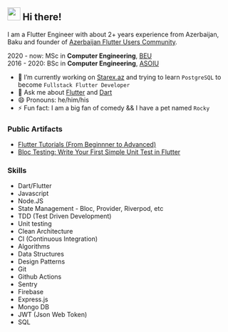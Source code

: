 ## <img src="https://github.com/TheDudeThatCode/TheDudeThatCode/blob/master/Assets/Hi.gif" width="29px"> Hi there!


I am a Flutter Engineer with about 2+ years experience from Azerbaijan, Baku and founder of [Azerbaijan Flutter Users Community](https://www.facebook.com/groups/225232131679922/).

2020 - now: MSc in **Computer Engineering**, [BEU](http://www.beu.edu.az/en) </br>
2016 - 2020: BSc in **Computer Engineering**, [ASOIU](http://www.asoiu.edu.az/en)


- 🔭 I’m currently working on [Starex.az](http://www.starex.az) and trying to learn `PostgreSQL` to become `Fullstack Flutter Developer`
- 💬 Ask me about [Flutter](https://github.com/flutter/flutter) and [Dart](https://github.com/dart-lang)
- 😄 Pronouns: he/him/his
- ⚡ Fun fact: I am a big fan of comedy && I have a pet named `Rocky`

### Public Artifacts
- [Flutter Tutorials (From Beginnner to Advanced)](https://www.youtube.com/playlist?list=PLKLWpjPq8LfiRzB_GIQhld7Pz8UmvChOQ)
- [Bloc Testing: Write Your First Simple Unit Test in Flutter](https://medium.com/flutter-community/bloc-testing-write-your-first-simple-unit-test-in-flutter-1eee1d1642aa)

### Skills
- Dart/Flutter
- Javascript
- Node.JS
- State Management - Bloc, Provider, Riverpod, etc
- TDD (Test Driven Development)
- Unit testing
- Clean Architecture
- CI (Continuous Integration)
- Algorithms
- Data Structures
- Design Patterns
- Git
- Github Actions
- Sentry
- Firebase
- Express.js
- Mongo DB
- JWT (Json Web Token)
- SQL




